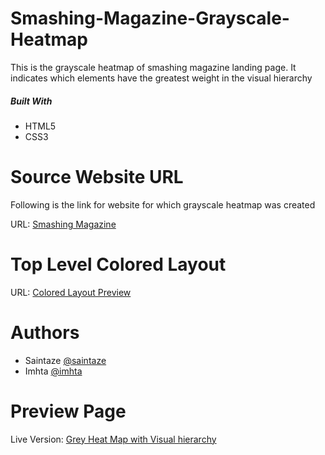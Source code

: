 # Smashing-Magazine-Grayscale-Heatmap

This is the grayscale heatmap of smashing magazine landing page. It indicates which elements have the greatest weight in the visual hierarchy

##### Built With
+ HTML5
+ CSS3

# Source Website URL 

Following is the link for website for which grayscale heatmap was created

URL: [Smashing Magazine](https://www.smashingmagazine.com/)

# Top Level Colored Layout

URL: [Colored Layout Preview](https://smashing-magazine-grayscale-heatmap.ayezahmed.now.sh/)


# Authors
+ Saintaze [@saintaze](https://github.com/saintaze/)
+ Imhta [@imhta](https://github.com/imhta)

# Preview Page
Live Version: [Grey Heat Map with Visual hierarchy](https://smashing-magazine-grayscale-heatmap.imhta.now.sh)
